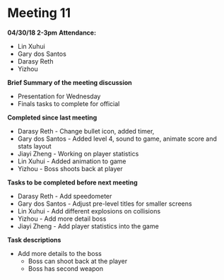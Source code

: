 # Meeting 11
 **04/30/18 2-3pm**
 **Attendance:**
 * Lin Xuhui
 * Gary dos Santos
 * Darasy Reth
 * Yizhou

 **Brief Summary of the meeting discussion**
  * Presentation for Wednesday
  * Finals tasks to complete for official

 **Completed since last meeting**
 * Darasy Reth - Change bullet icon, added timer,
 * Gary dos Santos - Added level 4, sound to game, animate score and stats layout
 * Jiayi Zheng - Working on player statistics
 * Lin Xuhui - Added animation to game
 * Yizhou - Boss shoots back at player

 **Tasks to be completed before next meeting**
 * Darasy Reth - Add speedometer
 * Gary dos Santos - Adjust pre-level titles for smaller screens
 * Lin Xuhui - Add different explosions on collisions
 * Yizhou - Add more detail boss
 * Jiayi Zheng - Add player statistics into the game

 **Task descriptions**
  * Add more details to the boss
    * Boss can shoot back at the player
    * Boss has second weapon
